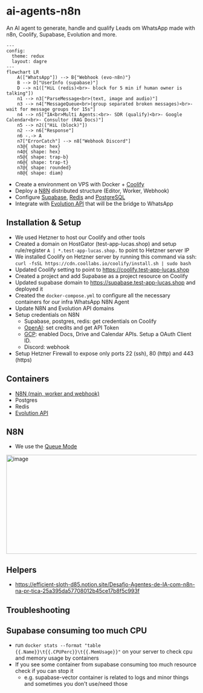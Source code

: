 # ai-agents-n8n

An AI agent to generate, handle and qualify Leads om WhatsApp made with n8n, Coolify, Supabase, Evolution and more.

```mermaid
---
config:
  theme: redux
  layout: dagre
---
flowchart LR
    A(["WhatsApp"]) --> B{"Webhook (evo-n8n)"}
    B --> D["UserInfo (supabase)"]
    D --> n1(["HiL (redis)<br>- block for 5 min if human owner is talking"])
    n1 --> n3["ParseMessage<br>(text, image and audio)"]
    n3 --> n4["MessageQueue<br>(group separated broken messages)<br>- wait for message groups for 15s"]
    n4 --> n5["IA<br>Multi Agents:<br>- SDR (qualify)<br>- Google Calendar<br>- Consultor (RAG Docs)"]
    n5 --> n2(["HiL (block)"])
    n2 --> n6["Response"]
    n6 -.-> A
    n7["ErrorCatch"] --> n8["Webhook Discord"]
    n3@{ shape: hex}
    n4@{ shape: hex}
    n5@{ shape: trap-b}
    n6@{ shape: trap-t}
    n7@{ shape: rounded}
    n8@{ shape: diam}

```

- Create a environment on VPS with Docker + [Coolify](https://coolify.io/)
- Deploy a [N8N](https://n8n.io/) distributed structure (Editor, Worker, Webhook)
- Configure [Supabase](https://supabase.com/), [Redis](https://redis.io/) and [PostgreSQL](https://www.postgresql.org/)
- Integrate with [Evolution API](https://doc.evolution-api.com/v1/pt/get-started/introduction) that will be the bridge to WhatsApp

## Installation & Setup

- We used Hetzner to host our Coolify and other tools
- Created a domain on HostGator (test-app-lucas.shop) and setup rule/register `A | *.test-app-lucas.shop.` to point to Hetzner server IP
- We installed Coolify on Hetzner server by running this command via ssh: `curl -fsSL https://cdn.coollabs.io/coolify/install.sh | sudo bash`
- Updated Coolify setting to point to https://coolify.test-app-lucas.shop
- Created a project and add Supabase as a project resource on Coolify
- Updated supabase domain to https://supabase.test-app-lucas.shop and deployed it
- Created the `docker-compose.yml` to configure all the necessary containers for our infra WhatsApp N8N Agent
- Update N8N and Evolution API domains
- Setup credentials on N8N
  - Supabase, postgres, redis: get credentials on Coolify
  - [OpenAI](https://platform.openai.com/api-keys): set credits and get API Token
  - [GCP](https://console.cloud.google.com/auth/clients?project=n8n-ai-whatsapp): enabled Docs, Drive and Calendar APIs. Setup a OAuth Client ID.
  - Discord: webhook
- Setup Hetzner Firewall to expose only ports 22 (ssh), 80 (http) and 443 (https) 

## Containers

- [N8N (main, worker and webhook)](https://docs.n8n.io/hosting/configuration/environment-variables/)
- Postgres
- Redis
- [Evolution API](https://doc.evolution-api.com/v1/pt/env)

## N8N
- We use the [Queue Mode](https://docs.n8n.io/hosting/scaling/queue-mode/)
<img width="752" height="261" alt="image" src="https://github.com/user-attachments/assets/c48397f7-0047-4ecc-ad8a-1f72033b1da1" />

## Helpers
- https://efficient-sloth-d85.notion.site/Desafio-Agentes-de-IA-com-n8n-na-pr-tica-25a395da57708012b45ce17b8f5c993f

## Troubleshooting
## Supabase consuming too much CPU
- run `docker stats --format "table {{.Name}}\t{{.CPUPerc}}\t{{.MemUsage}}"` on your server to check cpu and memory usage by containers
- If you see some container from supabase consuming too much resource check if you can stop it
  - e.g. supabase-vector container is related to logs and minor things and sometimes you don't use/need those  
